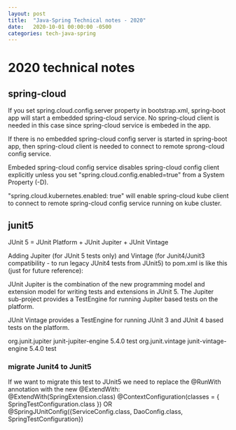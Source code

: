 ```yaml
---
layout: post
title:  "Java-Spring Technical notes - 2020"
date:   2020-10-01 00:00:00 -0500
categories: tech-java-spring
---
```


# 2020 technical notes #

## spring-cloud

If you set spring.cloud.config.server property in bootstrap.xml, spring-boot app will start a embedded spring-cloud service. No spring-cloud client is needed in this case since spring-cloud service is embeded in the app.

If there is no embedded spring-cloud config server is started in spring-boot app, then spring-cloud client is needed to connect to remote sprong-cloud config service.  

Embeded spring-cloud config service disables spring-cloud config client explicitly unless you set "spring.cloud.config.enabled=true" from a System Property (-D).  

"spring.cloud.kubernetes.enabled: true" will enable spring-cloud kube client to connect to remote spring-cloud config service running on kube cluster.


## junit5

JUnit 5 = JUnit Platform + JUnit Jupiter + JUnit Vintage

Adding Jupiter (for JUnit 5 tests only) and Vintage (for Junit4/Junit3 compatibility - to run legacy JUnit4 tests from JUnit5) to pom.xml is like this (just for future reference):

JUnit Jupiter is the combination of the new programming model and extension model for writing tests and extensions in JUnit 5. The Jupiter sub-project provides a TestEngine for running Jupiter based tests on the platform.

JUnit Vintage provides a TestEngine for running JUnit 3 and JUnit 4 based tests on the platform.

<dependency>
    <groupId>org.junit.jupiter</groupId>
    <artifactId>junit-jupiter-engine</artifactId>
    <version>5.4.0</version>
    <scope>test</scope>
</dependency>

<!-- Vintage Module to run JUnit4 from JUnit 5 -->
<dependency>
    <groupId>org.junit.vintage</groupId>
    <artifactId>junit-vintage-engine</artifactId>
    <version>5.4.0</version>
    <scope>test</scope>
</dependency>

### migrate Junit4 to Junit5

If we want to migrate this test to JUnit5 we need to replace the @RunWith annotation with the new @ExtendWith:
@ExtendWith(SpringExtension.class)
@ContextConfiguration(classes = { SpringTestConfiguration.class })
OR
@SpringJUnitConfig({ServiceConfig.class, DaoConfig.class, SpringTestConfiguration})



 
